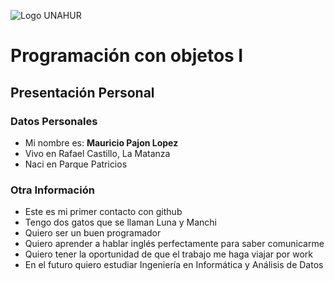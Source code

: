 ![Logo UNAHUR](./UNAHUR.png)

# Programación con objetos I
## Presentación Personal

### Datos Personales
- Mi nombre es: **Mauricio Pajon Lopez**
- Vivo en Rafael Castillo, La Matanza
- Naci en Parque Patricios


### Otra Información
- Este es mi primer contacto con github
- Tengo dos gatos que se llaman Luna y Manchi
- Quiero ser un buen programador
- Quiero aprender a hablar inglés perfectamente para saber comunicarme
- Quiero tener la oportunidad de que el trabajo me haga viajar por work
- En el futuro quiero estudiar Ingeniería en Informática y Análisis de Datos
